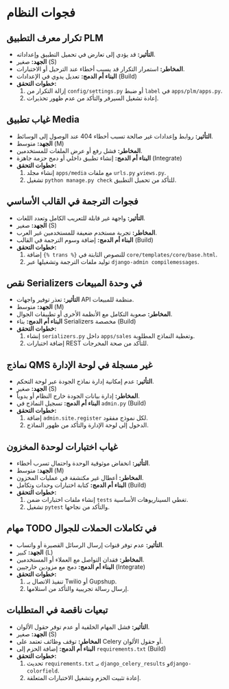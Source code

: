 # فجوات النظام

## تكرار معرف التطبيق PLM
- **التأثير:** قد يؤدي إلى تعارض في تحميل التطبيق وإعداداته.
- **الجهد:** صغير (S)
- **المخاطر:** استمرار التكرار قد يسبب أخطاء عند الترحيل أو الاختبارات.
- **البناء أم الدمج:** تعديل يدوي في الإعدادات (Build)
- **خطوات التحقق:**
  1. إزالة التكرار من `config/settings.py` أو ضبط `label` في `apps/plm/apps.py`.
  2. إعادة تشغيل السيرفر والتأكد من عدم ظهور تحذيرات.

## غياب تطبيق Media
- **التأثير:** روابط وإعدادات غير صالحة تسبب أخطاء 404 عند الوصول إلى الوسائط.
- **الجهد:** متوسط (M)
- **المخاطر:** فشل رفع أو عرض الملفات للمستخدمين.
- **البناء أم الدمج:** إنشاء تطبيق داخلي أو دمج حزمة جاهزة (Integrate)
- **خطوات التحقق:**
  1. إنشاء مجلد `apps/media` مع ملفات `urls.py` و`views.py`.
  2. تشغيل `python manage.py check` للتأكد من تحميل التطبيق.

## فجوات الترجمة في القالب الأساسي
- **التأثير:** واجهة غير قابلة للتعريب الكامل وتعدد اللغات.
- **الجهد:** صغير (S)
- **المخاطر:** تجربة مستخدم ضعيفة للمستخدمين غير العرب.
- **البناء أم الدمج:** إضافة وسوم الترجمة في القالب (Build)
- **خطوات التحقق:**
  1. إضافة `{% trans %}` للنصوص الثابتة في `core/templates/core/base.html`.
  2. توليد ملفات الترجمة وتشغيلها عبر `django-admin compilemessages`.

## نقص Serializers في وحدة المبيعات
- **التأثير:** تعذر توفير واجهات API منظمة للمبيعات.
- **الجهد:** متوسط (M)
- **المخاطر:** صعوبة التكامل مع الأنظمة الأخرى أو تطبيقات الجوال.
- **البناء أم الدمج:** بناء Serializers مخصصة (Build)
- **خطوات التحقق:**
  1. إنشاء `serializers.py` داخل `apps/sales` وتغطية النماذج المطلوبة.
  2. إضافة اختبارات REST للتأكد من صحة المخرجات.

## نماذج QMS غير مسجلة في لوحة الإدارة
- **التأثير:** عدم إمكانية إدارة نماذج الجودة عبر لوحة التحكم.
- **الجهد:** صغير (S)
- **المخاطر:** إدارة بيانات الجودة خارج النظام أو يدوياً.
- **البناء أم الدمج:** تسجيل النماذج في `admin.py` (Build)
- **خطوات التحقق:**
  1. إضافة `admin.site.register` لكل نموذج مفقود.
  2. الدخول إلى لوحة الإدارة والتأكد من ظهور النماذج.

## غياب اختبارات لوحدة المخزون
- **التأثير:** انخفاض موثوقية الوحدة واحتمال تسرب أخطاء.
- **الجهد:** متوسط (M)
- **المخاطر:** أعطال غير مكتشفة في عمليات المخزون.
- **البناء أم الدمج:** كتابة اختبارات وحدات وتكامل (Build)
- **خطوات التحقق:**
  1. إنشاء ملفات اختبارات ضمن `tests` تغطي السيناريوهات الأساسية.
  2. تشغيل `pytest` والتأكد من نجاحها.

## مهام TODO في تكاملات الحملات للجوال
- **التأثير:** عدم توفر قنوات إرسال الرسائل القصيرة أو واتساب.
- **الجهد:** كبير (L)
- **المخاطر:** فقدان التواصل مع العملاء أو المستخدمين.
- **البناء أم الدمج:** دمج مع مزودين خارجيين (Integrate)
- **خطوات التحقق:**
  1. تنفيذ الاتصال بـ Twilio أو Gupshup.
  2. إرسال رسالة تجريبية والتأكد من استلامها.

## تبعيات ناقصة في المتطلبات
- **التأثير:** فشل المهام الخلفية أو عدم توفر حقول الألوان.
- **الجهد:** صغير (S)
- **المخاطر:** توقف وظائف تعتمد على Celery أو حقول الألوان.
- **البناء أم الدمج:** إضافة الحزم إلى `requirements.txt` (Build)
- **خطوات التحقق:**
  1. تحديث `requirements.txt` بـ `django_celery_results` و`django-colorfield`.
  2. إعادة تثبيت الحزم وتشغيل الاختبارات المتعلقة.

